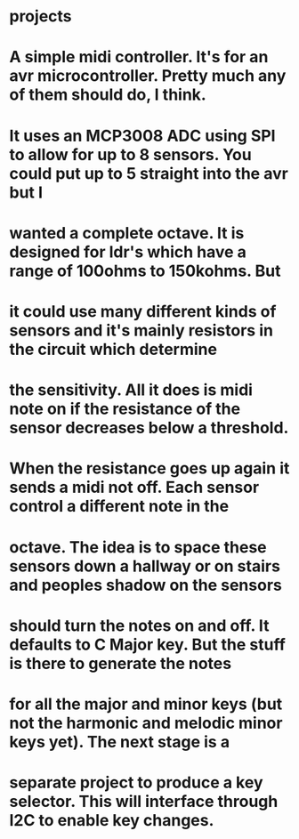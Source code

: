 # projects
# A simple midi controller. It's for an avr microcontroller. Pretty much any of them should do, I think.
# It uses an MCP3008 ADC using SPI to allow for up to 8 sensors. You could put up to 5 straight into the avr but I 
# wanted a complete octave. It is designed for ldr's which have a range of 100ohms to 150kohms. But
# it could use many different kinds of sensors and it's mainly resistors in the circuit which determine
# the sensitivity. All it does is midi note on if the resistance of the sensor decreases below a threshold.
# When the resistance goes up again it sends a midi not off. Each sensor control a different note in the
# octave. The idea is to space these sensors down a hallway or on stairs and peoples shadow on the sensors
# should turn the notes on and off. It defaults to C Major key. But the stuff is there to generate the notes
# for all the major and minor keys (but not the harmonic and melodic minor keys yet). The next stage is a
# separate project to produce a key selector. This will interface through I2C to enable key changes.
